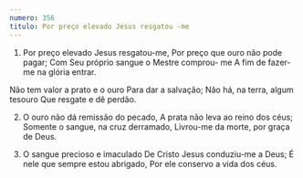 ```yaml
---
numero: 356
titulo: Por preço elevado Jesus resgatou -me
---
```

1. Por preço elevado Jesus resgatou-me,
Por preço que ouro não pode pagar;
Com Seu próprio sangue o Mestre comprou- me
A fim de fazer-me na glória entrar.

Não tem valor a prato e o ouro
Para dar a salvação;
Não há, na terra, algum tesouro
Que resgate e dê perdão.

2. O ouro não dá remissão do pecado,
A prata não leva ao reino dos céus;
Somente o sangue, na cruz derramado,
Livrou-me da morte, por graça de Deus.

3. O sangue precioso e imaculado
De Cristo Jesus conduziu-me a Deus;
É nele que sempre estou abrigado,
Por ele conservo a vida dos céus.
